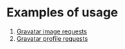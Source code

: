 # Examples of usage

1. [Gravatar image requests](https://github.com/krzysiekpiasecki/Gravatar/blob/master/docs/GravatarImageRequests.md)
2. [Gravatar profile requests](https://github.com/krzysiekpiasecki/Gravatar/blob/master/docs/GravatarProfileRequests.md)
